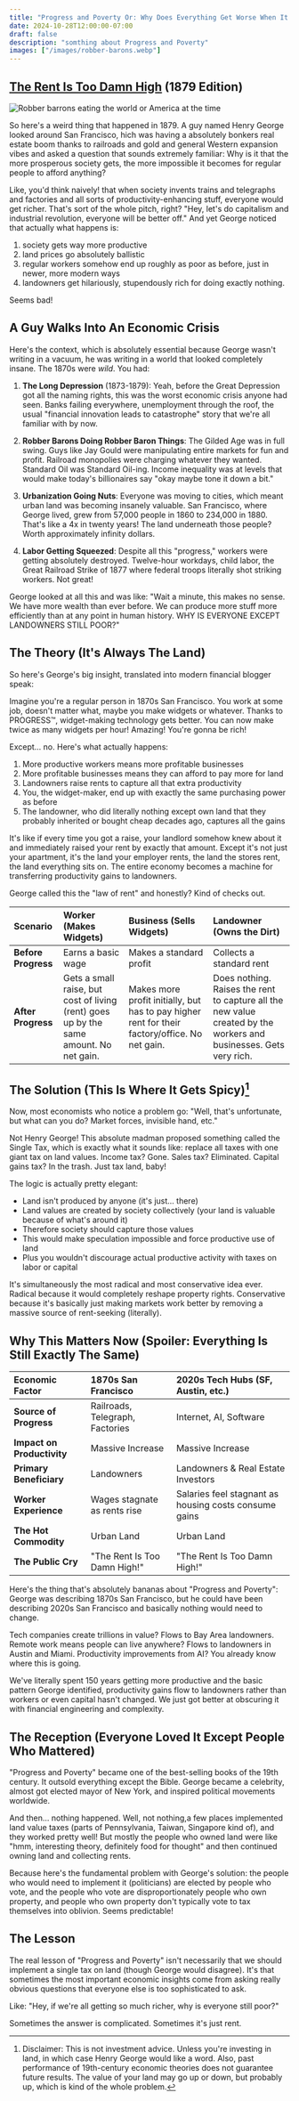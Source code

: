 ```yaml
---
title: "Progress and Poverty Or: Why Does Everything Get Worse When It Gets Better?"
date: 2024-10-28T12:00:00-07:00
draft: false
description: "somthing about Progress and Poverty"
images: ["/images/robber-barons.webp"]
---
```


## [The Rent Is Too Damn High](https://www.youtube.com/watch?v=OUx_32ABtw4) (1879 Edition)

![](/images/robber-barons.webp "Robber barrons eating the world or America at the time")

So here's a weird thing that happened in 1879. A guy named Henry George looked around San Francisco, hich was having a absolutely bonkers real estate boom thanks to railroads and gold and general Western expansion vibes and asked a question that sounds extremely familiar: Why is it that the more prosperous society gets, the more impossible it becomes for regular people to afford anything?

Like, you'd think naively! that when society invents trains and telegraphs and factories and all sorts of productivity-enhancing stuff, everyone would get richer. That's sort of the whole pitch, right? "Hey, let's do capitalism and industrial revolution, everyone will be better off." And yet George noticed that actually what happens is:

1. society gets way more productive
2. land prices go absolutely ballistic
3. regular workers somehow end up roughly as poor as before, just in newer, more modern ways
4. landowners get hilariously, stupendously rich for doing exactly nothing.

Seems bad!

## A Guy Walks Into An Economic Crisis

Here's the context, which is absolutely essential because George wasn't writing in a vacuum, he was writing in a world that looked completely insane. The 1870s were _wild_. You had:

1. **The Long Depression** (1873-1879): Yeah, before the Great Depression got all the naming rights, this was the worst economic crisis anyone had seen. Banks failing everywhere, unemployment through the roof, the usual "financial innovation leads to catastrophe" story that we're all familiar with by now.

2. **Robber Barons Doing Robber Baron Things**: The Gilded Age was in full swing. Guys like Jay Gould were manipulating entire markets for fun and profit. Railroad monopolies were charging whatever they wanted. Standard Oil was Standard Oil-ing. Income inequality was at levels that would make today's billionaires say "okay maybe tone it down a bit."

3. **Urbanization Going Nuts**: Everyone was moving to cities, which meant urban land was becoming insanely valuable. San Francisco, where George lived, grew from 57,000 people in 1860 to 234,000 in 1880. That's like a 4x in twenty years! The land underneath those people? Worth approximately infinity dollars.

4. **Labor Getting Squeezed**: Despite all this "progress," workers were getting absolutely destroyed. Twelve-hour workdays, child labor, the Great Railroad Strike of 1877 where federal troops literally shot striking workers. Not great!

George looked at all this and was like: "Wait a minute, this makes no sense. We have more wealth than ever before. We can produce more stuff more efficiently than at any point in human history. WHY IS EVERYONE EXCEPT LANDOWNERS STILL POOR?"

## The Theory (It's Always The Land)

So here's George's big insight, translated into modern financial blogger speak:

Imagine you're a regular person in 1870s San Francisco. You work at some job, doesn't matter what, maybe you make widgets or whatever. Thanks to PROGRESS™, widget-making technology gets better. You can now make twice as many widgets per hour! Amazing! You're gonna be rich!

Except... no. Here's what actually happens:

1. More productive workers means more profitable businesses
2. More profitable businesses means they can afford to pay more for land
3. Landowners raise rents to capture all that extra productivity
4. You, the widget-maker, end up with exactly the same purchasing power as before
5. The landowner, who did literally nothing except own land that they probably inherited or bought cheap decades ago, captures all the gains

It's like if every time you got a raise, your landlord somehow knew about it and immediately raised your rent by exactly that amount. Except it's not just your apartment, it's the land your employer rents, the land the stores rent, the land everything sits on. The entire economy becomes a machine for transferring productivity gains to landowners.

George called this the "law of rent" and honestly? Kind of checks out.

| Scenario            | Worker (Makes Widgets)                                                                 | Business (Sells Widgets)                                                                       | Landowner (Owns the Dirt)                                                                                         |
| :------------------ | :------------------------------------------------------------------------------------- | :--------------------------------------------------------------------------------------------- | :---------------------------------------------------------------------------------------------------------------- |
| **Before Progress** | Earns a basic wage                                                                     | Makes a standard profit                                                                        | Collects a standard rent                                                                                          |
| **After Progress**  | Gets a small raise, but cost of living (rent) goes up by the same amount. No net gain. | Makes more profit initially, but has to pay higher rent for their factory/office. No net gain. | Does nothing. Raises the rent to capture all the new value created by the workers and businesses. Gets very rich. |

## The Solution (This Is Where It Gets Spicy)[^1]

Now, most economists who notice a problem go: "Well, that's unfortunate, but what can you do? Market forces, invisible hand, etc."

Not Henry George! This absolute madman proposed something called the Single Tax, which is exactly what it sounds like: replace all taxes with one giant tax on land values. Income tax? Gone. Sales tax? Eliminated. Capital gains tax? In the trash. Just tax land, baby!

The logic is actually pretty elegant:

- Land isn't produced by anyone (it's just... there)
- Land values are created by society collectively (your land is valuable because of what's around it)
- Therefore society should capture those values
- This would make speculation impossible and force productive use of land
- Plus you wouldn't discourage actual productive activity with taxes on labor or capital

It's simultaneously the most radical and most conservative idea ever. Radical because it would completely reshape property rights. Conservative because it's basically just making markets work better by removing a massive source of rent-seeking (literally).

## Why This Matters Now (Spoiler: Everything Is Still Exactly The Same)

| Economic Factor            | 1870s San Francisco             | 2020s Tech Hubs (SF, Austin, etc.)                    |
| :------------------------- | :------------------------------ | :---------------------------------------------------- |
| **Source of Progress**     | Railroads, Telegraph, Factories | Internet, AI, Software                                |
| **Impact on Productivity** | Massive Increase                | Massive Increase                                      |
| **Primary Beneficiary**    | Landowners                      | Landowners & Real Estate Investors                    |
| **Worker Experience**      | Wages stagnate as rents rise    | Salaries feel stagnant as housing costs consume gains |
| **The Hot Commodity**      | Urban Land                      | Urban Land                                            |
| **The Public Cry**         | "The Rent Is Too Damn High!"    | "The Rent Is Too Damn High!"                          |

Here's the thing that's absolutely bananas about "Progress and Poverty": George was describing 1870s San Francisco, but he could have been describing 2020s San Francisco and basically nothing would need to change.

Tech companies create trillions in value? Flows to Bay Area landowners. Remote work means people can live anywhere? Flows to landowners in Austin and Miami. Productivity improvements from AI? You already know where this is going.

We've literally spent 150 years getting more productive and the basic pattern George identified, productivity gains flow to landowners rather than workers or even capital hasn't changed. We just got better at obscuring it with financial engineering and complexity.

## The Reception (Everyone Loved It Except People Who Mattered)

"Progress and Poverty" became one of the best-selling books of the 19th century. It outsold everything except the Bible. George became a celebrity, almost got elected mayor of New York, and inspired political movements worldwide.

And then... nothing happened. Well, not nothing,a few places implemented land value taxes (parts of Pennsylvania, Taiwan, Singapore kind of), and they worked pretty well! But mostly the people who owned land were like "hmm, interesting theory, definitely food for thought" and then continued owning land and collecting rents.

Because here's the fundamental problem with George's solution: the people who would need to implement it (politicians) are elected by people who vote, and the people who vote are disproportionately people who own property, and people who own property don't typically vote to tax themselves into oblivion. Seems predictable!

## The Lesson

The real lesson of "Progress and Poverty" isn't necessarily that we should implement a single tax on land (though George would disagree). It's that sometimes the most important economic insights come from asking really obvious questions that everyone else is too sophisticated to ask.

Like: "Hey, if we're all getting so much richer, why is everyone still poor?"

Sometimes the answer is complicated. Sometimes it's just rent.

[^1]: Disclaimer: This is not investment advice. Unless you're investing in land, in which case Henry George would like a word. Also, past performance of 19th-century economic theories does not guarantee future results. The value of your land may go up or down, but probably up, which is kind of the whole problem.
